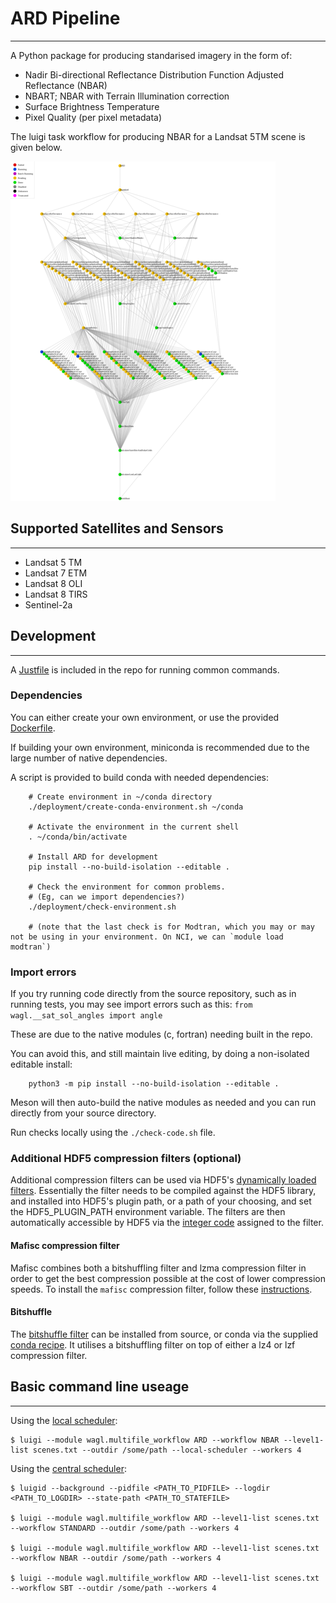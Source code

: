 # ARD Pipeline
------

A Python package for producing standarised imagery in the form of:

* Nadir Bi-directional Reflectance Distribution Function Adjusted Reflectance (NBAR)
* NBART; NBAR with Terrain Illumination correction
* Surface Brightness Temperature
* Pixel Quality (per pixel metadata)

The luigi task workflow for producing NBAR for a Landsat 5TM scene is given below.

![](docs/source/diagrams/luigi-task-visualiser-reduced.png)

## Supported Satellites and Sensors
-----------------------------------
* Landsat 5 TM
* Landsat 7 ETM
* Landsat 8 OLI
* Landsat 8 TIRS
* Sentinel-2a

## Development
---------------

A [Justfile](https://github.com/casey/just) is included in the repo for running common commands.

### Dependencies

You can either create your own environment, or use the provided [Dockerfile](Dockerfile).

If building your own environment, miniconda is recommended due to the large number of
native dependencies.

A script is provided to build conda with needed dependencies:

```
    # Create environment in ~/conda directory
    ./deployment/create-conda-environment.sh ~/conda

    # Activate the environment in the current shell
    . ~/conda/bin/activate

    # Install ARD for development
    pip install --no-build-isolation --editable .

    # Check the environment for common problems.
    # (Eg, can we import dependencies?)
    ./deployment/check-environment.sh

    # (note that the last check is for Modtran, which you may or may not be using in your environment. On NCI, we can `module load modtran`)

```

### Import errors

If you try running code directly from the source repository, such
as in running tests, you may see import errors such as this:
`from wagl.__sat_sol_angles import angle`

These are due to the native modules (c, fortran) needing built
in the repo.

You can avoid this, and still maintain live editing, by
doing a non-isolated editable install:

```
    python3 -m pip install --no-build-isolation --editable .
```

Meson will then auto-build the native modules as needed and
you can run directly from your source directory.

Run checks locally using the `./check-code.sh` file.

### Additional HDF5 compression filters (optional)
Additional compression filters can be used via HDF5's
[dynamically loaded filters](https://support.hdfgroup.org/HDF5/doc/Advanced/DynamicallyLoadedFilters/HDF5DynamicallyLoadedFilters.pdf).
Essentially the filter needs to be compiled against the HDF5 library, and
installed into HDF5's plugin path, or a path of your choosing, and set the
HDF5_PLUGIN_PATH environment variable. The filters are then automatically
accessible by HDF5 via the [integer code](https://support.hdfgroup.org/services/contributions.html)
assigned to the filter.

#### Mafisc compression filter
Mafisc combines both a bitshuffling filter and lzma compression filter in order
to get the best compression possible at the cost of lower compression speeds.
To install the `mafisc` compression filter, follow these [instructions](https://wr.informatik.uni-hamburg.de/research/projects/icomex/mafisc).

#### Bitshuffle
The [bitshuffle filter](https://github.com/kiyo-masui/bitshuffle) can be installed
from source, or conda via the supplied [conda recipe](https://github.com/kiyo-masui/bitshuffle/tree/master/conda-recipe).
It utilises a bitshuffling filter on top of either a lz4 or lzf compression filter.

## Basic command line useage
--------------------------
Using the [local scheduler](http://luigi.readthedocs.io/en/stable/command_line.html):

    $ luigi --module wagl.multifile_workflow ARD --workflow NBAR --level1-list scenes.txt --outdir /some/path --local-scheduler --workers 4

Using the [central scheduler](http://luigi.readthedocs.io/en/stable/central_scheduler.html):

    $ luigid --background --pidfile <PATH_TO_PIDFILE> --logdir <PATH_TO_LOGDIR> --state-path <PATH_TO_STATEFILE>

    $ luigi --module wagl.multifile_workflow ARD --level1-list scenes.txt --workflow STANDARD --outdir /some/path --workers 4

    $ luigi --module wagl.multifile_workflow ARD --level1-list scenes.txt --workflow NBAR --outdir /some/path --workers 4

    $ luigi --module wagl.multifile_workflow ARD --level1-list scenes.txt --workflow SBT --outdir /some/path --workers 4
